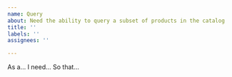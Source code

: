 ```yaml
---
name: Query
about: Need the ability to query a subset of products in the catalog
title: ''
labels: ''
assignees: ''

---
```


As a... 
I need... 
So that...
